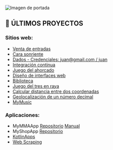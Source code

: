 ![Imagen de portada](https://camo.githubusercontent.com/0e47a8ef418a064b65a4aaa0041f381879b2eeb53b36555f49e76ff2f03ff252/68747470733a2f2f6d656469612d657870312e6c6963646e2e636f6d2f646d732f696d6167652f43344431364151467a77564c6e644b707354412f70726f66696c652d646973706c61796261636b67726f756e64696d6167652d736872696e6b5f3230305f3830302f302f313539393430393935313432353f653d3136313732333532303026763d6265746126743d6d4d4b54555349705a33346a42395a7134527a36437330786479335072544b42415a7559396e7034534538)
## :closed_book: ÚLTIMOS PROYECTOS
### Sitios web:
* [Venta de entradas](http://ventaentradas.42web.io)
* [Cara sonriente](https://luisvalles92.github.io/CaraSonriente)
* [Dados - Credenciales: juan@gmail.com / juan](https://practicaapachelv92.herokuapp.com)
* [Integración continua](https://practicaiclv92.herokuapp.com)
* [Juego del ahorcado](https://luisvalles92.github.io/AhorcadoJS)
* [Diseño de interfaces web](https://luisvalles92.github.io/MyWeb)
* [Biblioteca](crudmvcbiblioteca.42web.io)
* [Juego del tres en raya](https://luisvalles92.github.io/TresEnRayaJS)
* [Calcular distancia entre dos coordenadas](https://examendawlv92.herokuapp.com)
* [Geolocalización de un número decimal](https://practicacomposerlv92.herokuapp.com)
* [MyMusic](http://mymusic.42web.io)
### Aplicaciones:
* MyMMAApp [Repositorio](https://github.com/LuisValles92/MyMMAApp) [Manual](https://luisvalles92.github.io/Contenedor/PDFs/MyMMAApp/MANUAL%20DE%20USUARIO%20-%20LUIS%20VALLES%20PASTOR.pdf)
* MyShopApp [Repositorio](https://github.com/LuisValles92/MyShopApp)
* [KotlinApps](https://github.com/LuisValles92/KotlinApps)
* [Web Scraping](https://github.com/LuisValles92/Practica_Maven_LuisVP)

<!--
**LuisValles92/LuisValles92** is a ✨ _special_ ✨ repository because its `README.md` (this file) appears on your GitHub profile.

Here are some ideas to get you started:

- 🔭 I’m currently working on ...
- 🌱 I’m currently learning ...
- 👯 I’m looking to collaborate on ...
- 🤔 I’m looking for help with ...
- 💬 Ask me about ...
- 📫 How to reach me: ...
- 😄 Pronouns: ...
- ⚡ Fun fact: ...
-->
